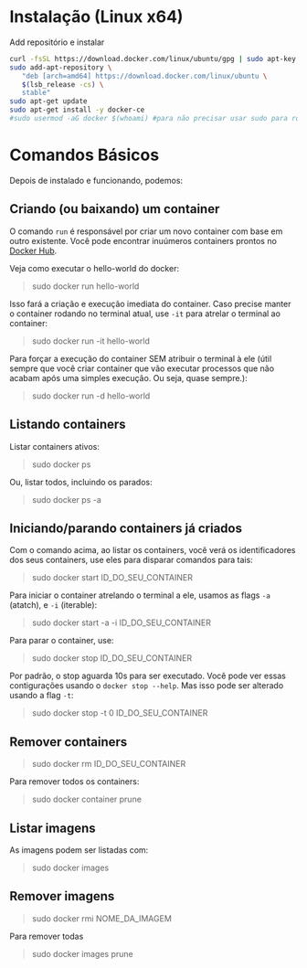 # Instalação (Linux x64)

Add repositório e instalar

```sh
curl -fsSL https://download.docker.com/linux/ubuntu/gpg | sudo apt-key add -
sudo add-apt-repository \
   "deb [arch=amd64] https://download.docker.com/linux/ubuntu \
   $(lsb_release -cs) \
   stable"
sudo apt-get update
sudo apt-get install -y docker-ce
#sudo usermod -aG docker $(whoami) #para não precisar usar sudo para rodar o docker (não funcionou)
```

# Comandos Básicos

Depois de instalado e funcionando, podemos:

## Criando (ou baixando) um container

O comando `run` é responsável por criar um novo container com base em outro existente. Você pode encontrar inuúmeros containers prontos no [Docker Hub](https://hub.docker.com/).

Veja como executar o hello-world do docker:

> sudo docker run hello-world

Isso fará a criação e execução imediata do container. Caso precise manter o container rodando no terminal atual, use `-it` para atrelar o terminal ao container:

> sudo docker run -it hello-world

Para forçar a execução do container SEM atribuir o terminal à ele (útil sempre que você criar container que vão executar processos que não acabam após uma simples execução. Ou seja, quase sempre.):

> sudo docker run -d hello-world


## Listando containers

Listar containers ativos:

> sudo docker ps

Ou, listar todos, incluindo os parados:

> sudo docker ps -a


## Iniciando/parando containers já criados

Com o comando acima, ao listar os containers, você verá os identificadores dos seus containers, use eles para disparar comandos para tais:

> sudo docker start ID_DO_SEU_CONTAINER

Para iniciar o container atrelando o terminal a ele, usamos as flags `-a` (atatch), e `-i` (iterable):

> sudo docker start -a -i ID_DO_SEU_CONTAINER

Para parar o container, use:

> sudo docker stop ID_DO_SEU_CONTAINER

Por padrão, o stop aguarda 10s para ser executado. Você pode ver essas contigurações usando o `docker stop --help`. Mas isso pode ser alterado usando a flag `-t`:

> sudo docker stop -t 0 ID_DO_SEU_CONTAINER


## Remover containers

> sudo docker rm ID_DO_SEU_CONTAINER

Para remover todos os containers:

> sudo docker container prune


## Listar imagens

As imagens podem ser listadas com:

> sudo docker images

## Remover imagens

> sudo docker rmi NOME_DA_IMAGEM

Para remover todas

> sudo docker images prune
